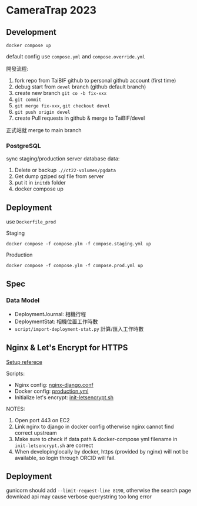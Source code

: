 # CameraTrap 2023

## Development

```
docker compose up
```

default config use `compose.yml` and `compose.override.yml`

開發流程:

1. fork repo from TaiBIF github to personal github account (first time)
2. debug start from `devel` branch (github default branch)
2. create new branch `git co -b fix-xxx`
3. `git commit `
4. `git merge fix-xxx`, `git checkout devel`
5. `git push origin devel`
6. create Pull requests in github & merge to TaiBIF/devel

正式站就 merge to main branch

### PostgreSQL

sync staging/production server database data:

1. Delete or backup `.//ct22-volumes/pgdata`
2. Get dump gziped sql file from server
3. put it in `initdb` folder
4. docker compose up

## Deployment

use `Dockerfile_prod`

Staging
```
docker compose -f compose.ylm -f compose.staging.yml up
```


Production
```
docker compose -f compose.ylm -f compose.prod.yml up
```

## Spec

### Data Model

- DeploymentJournal: 相機行程
- DeploymentStat: 相機位置工作時數
- `script/import-deployment-stat.py` 計算/匯入工作時數


## Nginx & Let's Encrypt for HTTPS
[Setup referece](https://pentacent.medium.com/nginx-and-lets-encrypt-with-docker-in-less-than-5-minutes-b4b8a60d3a71)

Scripts:
- Nginx config: [nginx-django.conf](./scripts/nginx-django.conf)
- Docker config: [production.yml](./production.yml)
- Initialize let's encrypt: [init-letsencrypt.sh](./init-letsencrypt.sh)

NOTES: 
1. Open port 443 on EC2
2. Link nginx to django in docker config otherwise nginx cannot find correct upstream
3. Make sure to check if data path & docker-compose yml filename in `init-letsencrypt.sh` are correct
4. When developinglocally by docker, https (provided by nginx) will not be available, so login through ORCID will fail.

## Deployment

gunicorn should add `--limit-request-line 8190`, otherwise the search page download api may cause verbose querystring too long error
 
